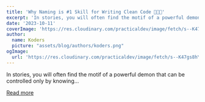```yaml
---
title: 'Why Naming is #1 Skill for Writing Clean Code 🧼🧑‍💻'
excerpt: 'In stories, you will often find the motif of a powerful demon that can be controlled only by knowing...'
date: '2023-10-11'
coverImage: 'https://res.cloudinary.com/practicaldev/image/fetch/s--K47gs8hY--/c_imagga_scale,f_auto,fl_progressive,h_420,q_66,w_1000/https://dev-to-uploads.s3.amazonaws.com/uploads/articles/3hk5zjp8r70dagl1j63u.gif'
author:
  name: Koders
  picture: "assets/blog/authors/koders.png"
ogImage:
  url: 'https://res.cloudinary.com/practicaldev/image/fetch/s--K47gs8hY--/c_imagga_scale,f_auto,fl_progressive,h_420,q_66,w_1000/https://dev-to-uploads.s3.amazonaws.com/uploads/articles/3hk5zjp8r70dagl1j63u.gif'
---
```


In stories, you will often find the motif of a powerful demon that can be controlled only by knowing...

[Read more](https://dev.to/wasp/why-naming-is-1-skill-for-writing-clean-code-4a5p)
